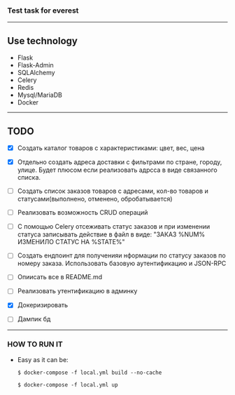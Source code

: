 ### Test task for everest
_________________________

## Use technology

-   Flask
-   Flask-Admin
-   SQLAlchemy
-   Celery
-   Redis
-   Mysql/MariaDB
-   Docker

___________________________

## TODO 

-   [x]  Создать каталог товаров с характеристиками: цвет, вес, цена

-   [x]  Отдельно создать адреса доставки с фильтрами по стране, городу, улице. Будет плюсом если реализовать адрсса в виде связанного списка.

-   [ ]  Создать список заказов товаров с адресами, кол-во товаров и статусами(выполнено, отменено, обробатывается)

-   [ ]  Реализовать возможность CRUD операций

-   [ ]  С помощью Celery отсеживать статус заказов и при изменении статуса записывать действие в файл в виде: "ЗАКАЗ %NUM% ИЗМЕНИЛО СТАТУС НА %STATE%"

-   [ ]  Создать ендпоинт для полученияи нформации по статусу заказов по номеру заказа. Использовать базовую аутентификацию и JSON-RPC

-   [ ]  Опиисать все в README.md 

-   [ ]  Реализовать утентификацию в админку

-   [x]  Докеризировать

-   [ ]  Дампик бд

__________________________________

### HOW TO RUN IT

-   Easy as it can be:

    `$ docker-compose -f local.yml build --no-cache`

    `$ docker-compose -f local.yml up`